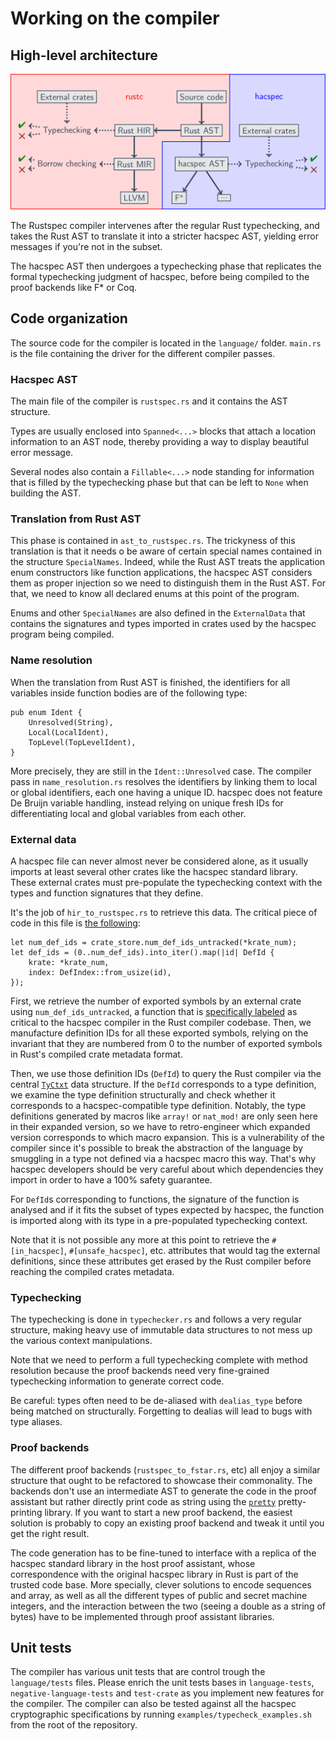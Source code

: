 # Working on the compiler

## High-level architecture

![Hacspec compiler architecture](hacspec_architecture.png)

The Rustspec compiler intervenes after the regular Rust typechecking,
and takes the Rust AST to translate it into a stricter hacspec AST,
yielding error messages if you're not in the subset.

The hacspec AST then undergoes a typechecking phase that replicates the
formal typechecking judgment of hacspec, before being compiled
to the proof backends like F* or Coq.

## Code organization

The source code for the compiler is located in the `language/` folder.
`main.rs` is the file containing the driver for the different compiler
passes.

### Hacspec AST

The main file of the compiler is `rustspec.rs` and it contains the AST
structure.

Types are usually enclosed into `Spanned<...>` blocks that attach a location
information to an AST node, thereby providing a way to display beautiful error
message.

Several nodes also contain a `Fillable<...>` node standing for information
that is filled by the typechecking phase but that can be left to `None` when
building the AST.

### Translation from Rust AST

This phase is contained in `ast_to_rustspec.rs`. The trickyness of this
translation is that it needs o be aware of certain special names contained
in the structure `SpecialNames`. Indeed, while the Rust AST treats the application
enum constructors like function applications, the hacspec AST considers them as
proper injection so we need to distinguish them in the Rust AST. For that, we
need to know all declared enums at this point of the program.

Enums and other `SpecialNames` are also defined in the `ExternalData` that
contains the signatures and types imported in crates used by the hacspec
program being compiled.

### Name resolution

When the translation from Rust AST is finished, the identifiers for all
variables inside function bodies are of the following type:

```rust, noplaypen
pub enum Ident {
    Unresolved(String),
    Local(LocalIdent),
    TopLevel(TopLevelIdent),
}
```

More precisely, they are still in the `Ident::Unresolved` case. The compiler
pass in `name_resolution.rs` resolves the identifiers by linking them to local or global identifiers,
each one having a unique ID. hacspec does not feature De Bruijn variable
handling, instead relying on unique fresh IDs for differentiating local
and global variables from each other.

### External data

A hacspec file can never almost never be considered alone, as it usually imports
at least several other crates like the hacspec standard library. These external
crates must pre-populate the typechecking context with the types and function
signatures that they define.

It's the job of `hir_to_rustspec.rs` to retrieve this data. The critical
piece of code in this file is [the following](https://github.com/hacspec/hacspec/blob/cc609254b0aa978646f494291b9c91a92fe107ee/language/src/hir_to_rustspec.rs#L733-L737):

```rust, noplaypen
let num_def_ids = crate_store.num_def_ids_untracked(*krate_num);
let def_ids = (0..num_def_ids).into_iter().map(|id| DefId {
    krate: *krate_num,
    index: DefIndex::from_usize(id),
});
```

First, we retrieve the number of exported symbols by an external crate using
`num_def_ids_untracked`, a function that is [specifically labeled](https://github.com/rust-lang/rust/pull/85889)
as critical to the hacspec compiler in the Rust compiler codebase. Then,
we manufacture definition IDs for all these exported symbols, relying on the
invariant that they are numbered from 0 to the number of exported symbols
in Rust's compiled crate metadata format.

Then, we use those definition IDs (`DefId`) to query the Rust compiler
via the central [`TyCtxt`](https://doc.rust-lang.org/nightly/nightly-rustc/rustc_middle/ty/struct.TyCtxt.html)
data structure. If the `DefId` corresponds to a type definition, we examine the
type definition structurally and check whether it corresponds to a hacspec-compatible
type definition. Notably, the type definitions generated by macros like `array!`
or `nat_mod!` are only seen here in their expanded version, so we have to retro-engineer
which expanded version corresponds to which macro expansion. This is a vulnerability
of the compiler since it's possible to break the abstraction of the language
by smuggling in a type not defined via a hacspec macro this way. That's why hacspec
developers should be very careful about which dependencies they import in order
to have a 100% safety guarantee.

For `DefId`s corresponding to functions, the signature of the function is analysed
and if it fits the subset of types expected by hacspec, the function is imported
along with its type in a pre-populated typechecking context.

Note that it is not possible any more at this point to retrieve the `#[in_hacspec]`,
`#[unsafe_hacspec]`, etc. attributes that would tag the external definitions,
since these attributes get erased by the Rust compiler before reaching the
compiled crates metadata.


### Typechecking

The typechecking is done in `typechecker.rs` and follows a very regular structure,
making heavy use of immutable data structures to not mess up the various
context manipulations.

Note that we need to perform a full typechecking complete with method resolution
because the proof backends need very fine-grained typechecking information
to generate correct code.

Be careful: types often need to be de-aliased with `dealias_type` before
being matched on structurally. Forgetting to dealias will lead to bugs with
type aliases.

### Proof backends

The different proof backends (`rustspec_to_fstar.rs`, etc) all enjoy a similar
structure that ought to be refactored to showcase their commonality. The backends
don't use an intermediate AST to generate the code in the proof assistant but
rather directly print code as string using the [`pretty`](https://crates.io/crates/pretty)
pretty-printing library. If you want to start a new proof backend, the easiest
solution is probably to copy an existing proof backend and tweak it until
you get the right result.

The code generation has to be fine-tuned to interface with a replica of the
hacspec standard library in the host proof assistant, whose correspondence with
the original hacspec library in Rust is part of the trusted code base. More specially,
clever solutions to encode sequences and array, as well as all the different types
of public and secret machine integers, and the interaction between the two
(seeing a double as a string of bytes) have to be implemented through proof
assistant libraries.

## Unit tests

The compiler has various unit tests that are control trough the `language/tests`
files. Please enrich the unit tests bases in `language-tests`,
`negative-language-tests` and `test-crate` as you implement new features for
the compiler. The compiler can also be tested against all the hacspec cryptographic
specifications by running `examples/typecheck_examples.sh` from the root of
the repository.
